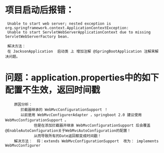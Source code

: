 # 项目启动后报错：
     Unable to start web server; nested exception is org.springframework.context.ApplicationContextException: 
     Unable to start ServletWebServerApplicationContext due to missing ServletWebServerFactory bean.
     
     解决方法： 
     在 JacksonApplication  启动类 上 增加注解 @SpringBootApplication 注解来解决问题。
     
# 问题：application.properties中的如下配置不生效，返回时间戳
        原因分析：
           拦截器继承的 WebMvcConfigurationSupport ！
           以前是用 WebMvcConfigurerAdapter ，springboot 2.0 建议使用 WebMvcConfigurationSupport 。
                 但是在添加拦截器并继承 WebMvcConfigurationSupport 后会覆盖@EnableAutoConfiguration关于WebMvcAutoConfiguration的配置！
                 从而导致所有的Date返回都变成时间戳！
        解决方法：  将：extends WebMvcConfigurationSupport  改为： implements WebMvcConfigurer
    
          
   
    
   
           
           
